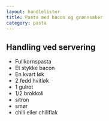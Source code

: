```yaml
---
layout: handlelister
title: Pasta med bacon og grønnsaker
category: pasta
---
```


Handling ved servering
---

- Fullkornspasta
- Et stykke bacon
- En kvart løk
- 2 fedd hvitløk
- 1 gulrot
- 1/2 brokkoli
- sitron
- smør
- chili eller chiliflak

